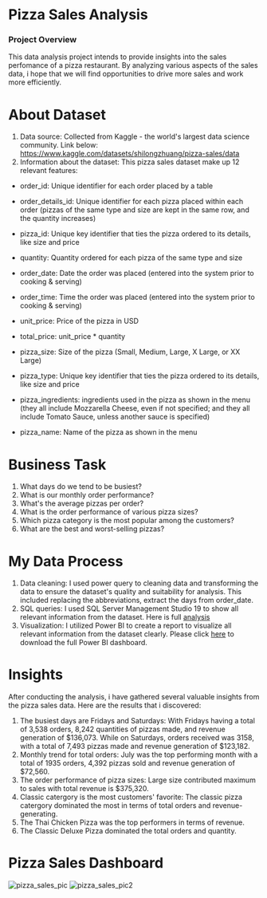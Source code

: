 # Pizza Sales Analysis
### Project Overview
This data analysis project intends to provide insights into the sales perfomance of a pizza restaurant. By analyzing various aspects of the sales data, i hope that we will find opportunities to drive more sales and work more efficiently.

# About Dataset
1. Data source: Collected from Kaggle - the world's largest data science community. Link below: https://www.kaggle.com/datasets/shilongzhuang/pizza-sales/data
2. Information about the dataset: This pizza sales dataset make up 12 relevant features:

- order_id: Unique identifier for each order placed by a table

- order_details_id: Unique identifier for each pizza placed within each order (pizzas of the same type and size are kept in the same row, and the quantity increases)

- pizza_id: Unique key identifier that ties the pizza ordered to its details, like size and price

- quantity: Quantity ordered for each pizza of the same type and size

- order_date: Date the order was placed (entered into the system prior to cooking & serving)

- order_time: Time the order was placed (entered into the system prior to cooking & serving)

- unit_price: Price of the pizza in USD

- total_price: unit_price * quantity

- pizza_size: Size of the pizza (Small, Medium, Large, X Large, or XX Large)

- pizza_type: Unique key identifier that ties the pizza ordered to its details, like size and price

- pizza_ingredients: ingredients used in the pizza as shown in the menu (they all include Mozzarella Cheese, even if not specified; and they all include Tomato Sauce, unless another sauce is specified)
- pizza_name: Name of the pizza as shown in the menu

# Business Task
1. What days do we tend to be busiest?
3. What is our monthly order performance?
5. What's the average pizzas per order?
6. What is the order performance of various pizza sizes?
7. Which pizza category is the most popular among the customers?
8. What are the best and worst-selling pizzas?

# My Data Process
1. Data cleaning: I used power query to cleaning data and transforming the data to ensure the dataset's quality and suitability for analysis. This included replacing the abbreviations, extract the days from order_date.
2. SQL queries: I used SQL Server Management Studio 19 to show all relevant information from the dataset. Here is full [analysis](https://github.com/HibikiFu/portfolio_pizza_sales/blob/main/SQLQuery2.sql)
3. Visualization: I utilized Power BI to create a report to visualize all relevant information from the dataset clearly. Please click [here](https://github.com/HibikiFu/portfolio_pizza_sales/blob/main/pizza_dashboard.pbix) to download the full Power BI dashboard.

# Insights
After conducting the analysis, i have gathered several valuable insights from the pizza sales data. Here are the results that i discovered:
1. The busiest days are Fridays and Saturdays: With Fridays having a total of 3,538 orders, 8,242 quantities of pizzas made, and revenue generation of $136,073. While on Saturdays, orders received was 3158, with a total of 7,493 pizzas made and revenue generation of $123,182.
2. Monthly trend for total orders: July was the top performing month with a total of 1935 orders, 4,392 pizzas sold and revenue generation of $72,560.
3. The order performance of pizza sizes: Large size contributed maximum to sales with total revenue is $375,320.
4. Classic catergory is the most customers' favorite: The classic pizza catergory dominated the most in terms of total orders and revenue-generating.
5. The Thai Chicken Pizza was the top performers in terms of revenue.
6. The Classic Deluxe Pizza dominated the total orders and quantity.

# Pizza Sales Dashboard

![pizza_sales_pic](https://github.com/HibikiFu/portfolio_pizza_sales/assets/164732424/90e3aa95-2666-4524-8c5d-255bc9d2de39)
![pizza_sales_pic2](https://github.com/HibikiFu/portfolio_pizza_sales/assets/164732424/e0b18d79-9e73-4add-9cda-324dba6cb609)






